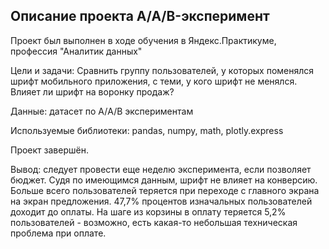 ## Описание проекта A/A/B-эксперимент

Проект был выполнен в ходе обучения в Яндекс.Практикуме, профессия "Аналитик данных"

Цели и задачи: Сравнить группу пользователей, у которых поменялся шрифт мобильного приложения, с теми, у кого шрифт не менялся. Влияет ли шрифт на воронку продаж?

Данные: датасет по А/A/B экспериментам

Используемые библиотеки: pandas, numpy, math, plotly.express

Проект завершён. 

Вывод: следует провести еще неделю эксперимента, если позволяет бюджет. Судя по имеющимся данным, шрифт не влияет на конверсию. <br> Больше всего пользователей теряется при переходе с главного экрана на экран предложения. 47,7% процентов изначальных пользователей доходит до оплаты. На шаге из корзины в оплату теряется 5,2% пользователей - возможно, есть какая-то небольшая техническая проблема при оплате.

